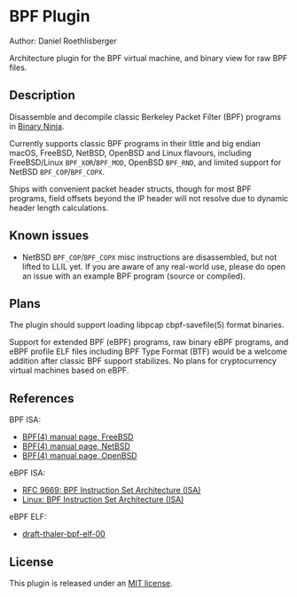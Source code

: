 # BPF Plugin
Author: Daniel Roethlisberger

Architecture plugin for the BPF virtual machine, and binary view for raw BPF
files.

## Description

Disassemble and decompile classic Berkeley Packet Filter (BPF) programs in
[Binary Ninja](https://binary.ninja/).

Currently supports classic BPF programs in their little and big endian macOS,
FreeBSD, NetBSD, OpenBSD and Linux flavours, including FreeBSD/Linux
`BPF_XOR`/`BPF_MOD`, OpenBSD `BPF_RND`, and limited support for NetBSD
`BPF_COP`/`BPF_COPX`.

Ships with convenient packet header structs, though for most BPF programs,
field offsets beyond the IP header will not resolve due to dynamic header
length calculations.

## Known issues

-   NetBSD `BPF_COP`/`BPF_COPX` misc instructions are disassembled, but not
    lifted to LLIL yet.  If you are aware of any real-world use, please do open
    an issue with an example BPF program (source or compiled).

## Plans

The plugin should support loading libpcap cbpf-savefile(5) format binaries.

Support for extended BPF (eBPF) programs, raw binary eBPF programs, and eBPF
profile ELF files including BPF Type Format (BTF) would be a welcome addition
after classic BPF support stabilizes.  No plans for cryptocurrency virtual
machines based on eBPF.

## References

BPF ISA:

-   [BPF(4) manual page, FreeBSD](https://man.freebsd.org/cgi/man.cgi?bpf)
-   [BPF(4) manual page, NetBSD](https://man.netbsd.org/bpf.4)
-   [BPF(4) manual page, OpenBSD](https://man.openbsd.org/bpf.4)

eBPF ISA:

-   [RFC 9669: BPF Instruction Set Architecture (ISA)](https://www.rfc-editor.org/rfc/rfc9669.txt)
-   [Linux: BPF Instruction Set Architecture (ISA)](https://docs.kernel.org/bpf/standardization/instruction-set.html)

eBPF ELF:

-   [draft-thaler-bpf-elf-00](https://www.ietf.org/archive/id/draft-thaler-bpf-elf-00.html)

## License

This plugin is released under an [MIT license](./license).
